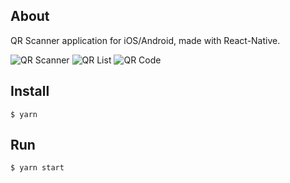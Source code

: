## About

QR Scanner application for iOS/Android, made with React-Native.

![QR Scanner](./screenshots/qrscanner "Title")
![QR List](./screenshots/qrlist "Title")
![QR Code](./screenshots/qrcode "Title")

## Install

```$ yarn```

## Run

```$ yarn start```
